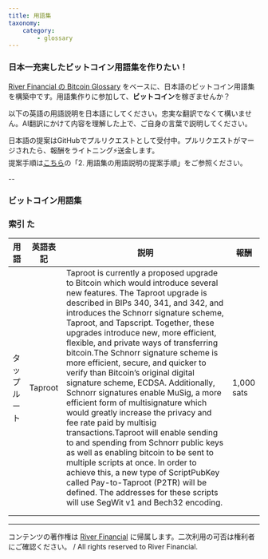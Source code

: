 ```yaml
---
title: 用語集
taxonomy:
    category:
        - glossary
---
```


### 日本一充実したビットコイン用語集を作りたい！

[River Financial の Bitcoin Glossary](https://river.com/learn/terms/) をベースに、日本語のビットコイン用語集を構築中です。用語集作りに参加して、**ビットコイン**を稼ぎませんか？

以下の英語の用語説明を日本語にしてください。忠実な翻訳でなくて構いません。AI翻訳にかけて内容を理解した上で、ご自身の言葉で説明してください。

日本語の提案はGitHubでプルリクエストとして受付中。プルリクエストがマージされたら、報酬をライトニング⚡️送金します。<br>
提案手順は[こちら](https://github.com/lostinbitcoin/categories/wiki)の「2. 用語集の用語説明の提案手順」をご参照ください。

--
### ビットコイン用語集

### 索引 た

|  用語  |  英語表記  |  説明  |  報酬  |
| ---- | ---- | ---- |---- |
|<a id="タップルート"></a>タップルート|  Taproot  |  Taproot is currently a proposed upgrade to Bitcoin which would introduce several new features. The Taproot upgrade is described in BIPs 340, 341, and 342, and introduces the Schnorr signature scheme, Taproot, and Tapscript. Together, these upgrades introduce new, more efficient, flexible, and private ways of transferring bitcoin.The Schnorr signature scheme is more efficient, secure, and quicker to verify than Bitcoin’s original digital signature scheme, ECDSA. Additionally, Schnorr signatures enable MuSig, a more efficient form of multisignature which would greatly increase the privacy and fee rate paid by multisig transactions.Taproot will enable sending to and spending from Schnorr public keys as well as enabling bitcoin to be sent to multiple scripts at once. In order to achieve this, a new type of ScriptPubKey called Pay-to-Taproot (P2TR) will be defined. The addresses for these scripts will use SegWit v1 and Bech32 encoding. |  1,000 sats  |
| | |
| | |

---
コンテンツの著作権は [River Financial](https://river.com/) に帰属します。二次利用の可否は権利者にご確認ください。 / All rights reserved to River Financial.